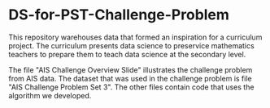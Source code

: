 # DS-for-PST-Challenge-Problem
This repository warehouses data that formed an inspiration for a curriculum project.  The curriculum presents data science to preservice mathematics teachers to prepare them to teach data science at the secondary level.

The file "AIS Challenge Overview Slide" illustrates the challenge problem from AIS data.
The dataset that was used in the challenge problem is file "AIS Challenge Problem Set 3".
The other files contain code that uses the algorithm we developed.
